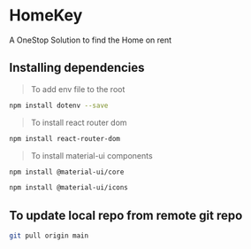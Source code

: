 # HomeKey
A OneStop Solution to find the Home on rent

## Installing dependencies
> To add env file to the root
```bash
npm install dotenv --save
```

> To install react router dom
```bash
npm install react-router-dom
```

> To install material-ui components
```bash
npm install @material-ui/core
```
```bash
npm install @material-ui/icons
```
## To update local repo from remote git repo
```bash
git pull origin main
```
